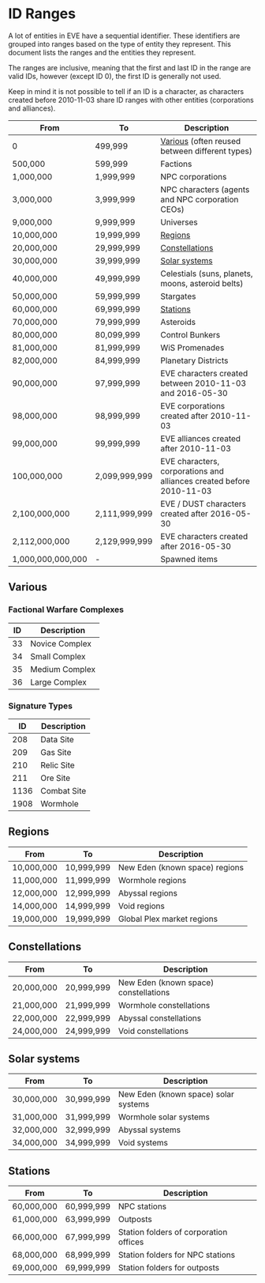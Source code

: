 # ID Ranges

A lot of entities in EVE have a sequential identifier.
These identifiers are grouped into ranges based on the type of entity they represent.
This document lists the ranges and the entities they represent.

The ranges are inclusive, meaning that the first and last ID in the range are valid IDs, however (except ID 0), the first ID is generally not used.

Keep in mind it is not possible to tell if an ID is a character, as characters created before 2010-11-03 share ID ranges with other entities (corporations and alliances).

| From              | To            | Description                                                          |
| ----------------- | ------------- | -------------------------------------------------------------------- |
| 0                 | 499,999       | [Various](#various) (often reused between different types)           |
| 500,000           | 599,999       | Factions                                                             |
| 1,000,000         | 1,999,999     | NPC corporations                                                     |
| 3,000,000         | 3,999,999     | NPC characters (agents and NPC corporation CEOs)                     |
| 9,000,000         | 9,999,999     | Universes                                                            |
| 10,000,000        | 19,999,999    | [Regions](#regions)                                                  |
| 20,000,000        | 29,999,999    | [Constellations](#constellations)                                    |
| 30,000,000        | 39,999,999    | [Solar systems](#solar-systems)                                      |
| 40,000,000        | 49,999,999    | Celestials (suns, planets, moons, asteroid belts)                    |
| 50,000,000        | 59,999,999    | Stargates                                                            |
| 60,000,000        | 69,999,999    | [Stations](#stations)                                                |
| 70,000,000        | 79,999,999    | Asteroids                                                            |
| 80,000,000        | 80,099,999    | Control Bunkers                                                      |
| 81,000,000        | 81,999,999    | WiS Promenades                                                       |
| 82,000,000        | 84,999,999    | Planetary Districts                                                  |
| 90,000,000        | 97,999,999    | EVE characters created between 2010-11-03 and 2016-05-30             |
| 98,000,000        | 98,999,999    | EVE corporations created after 2010-11-03                            |
| 99,000,000        | 99,999,999    | EVE alliances created after 2010-11-03                               |
| 100,000,000       | 2,099,999,999 | EVE characters, corporations and alliances created before 2010-11-03 |
| 2,100,000,000     | 2,111,999,999 | EVE / DUST characters created after 2016-05-30                       |
| 2,112,000,000     | 2,129,999,999 | EVE characters created after 2016-05-30                              |
| 1,000,000,000,000 | -             | Spawned items                                                        |

## Various

### Factional Warfare Complexes

| ID  | Description    |
| --- | -------------- |
| 33  | Novice Complex |
| 34  | Small Complex  |
| 35  | Medium Complex |
| 36  | Large Complex  |

### Signature Types

| ID   | Description |
| ---- | ----------- |
| 208  | Data Site   |
| 209  | Gas Site    |
| 210  | Relic Site  |
| 211  | Ore Site    |
| 1136 | Combat Site |
| 1908 | Wormhole    |

## Regions

| From       | To         | Description                    |
| ---------- | ---------- | ------------------------------ |
| 10,000,000 | 10,999,999 | New Eden (known space) regions |
| 11,000,000 | 11,999,999 | Wormhole regions               |
| 12,000,000 | 12,999,999 | Abyssal regions                |
| 14,000,000 | 14,999,999 | Void regions                   |
| 19,000,000 | 19,999,999 | Global Plex market regions  |

## Constellations

| From       | To         | Description                           |
| ---------- | ---------- | ------------------------------------- |
| 20,000,000 | 20,999,999 | New Eden (known space) constellations |
| 21,000,000 | 21,999,999 | Wormhole constellations               |
| 22,000,000 | 22,999,999 | Abyssal constellations                |
| 24,000,000 | 24,999,999 | Void constellations                   |

## Solar systems

| From       | To         | Description                          |
| ---------- | ---------- | ------------------------------------ |
| 30,000,000 | 30,999,999 | New Eden (known space) solar systems |
| 31,000,000 | 31,999,999 | Wormhole solar systems               |
| 32,000,000 | 32,999,999 | Abyssal systems                      |
| 34,000,000 | 34,999,999 | Void systems                         |

## Stations

| From       | To         | Description                            |
| ---------- | ---------- | -------------------------------------- |
| 60,000,000 | 60,999,999 | NPC stations                           |
| 61,000,000 | 63,999,999 | Outposts                               |
| 66,000,000 | 67,999,999 | Station folders of corporation offices |
| 68,000,000 | 68,999,999 | Station folders for NPC stations       |
| 69,000,000 | 69,999,999 | Station folders for outposts           |
